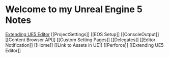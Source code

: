 # Welcome to my Unreal Engine 5 Notes

<a href="Extending UE5 Editor" class="internal-link">Extending UE5 Editor</a>
[[ProjectSettings]]
[[EOS Setup]]
[[ConsoleOutput]]
[[Content Browser API]]
[[Custom Setting Pages]]
[[Delegates]]
[[Editor Notification]]
[[Home]]
[[Link to Assets in UE]]
[[Perforce]]
[[Extending UE5 Editor]]